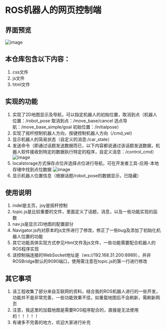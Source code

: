 # ROS机器人的网页控制端

## 界面预览
![image](https://user-images.githubusercontent.com/43928335/211497343-c457b0b1-f873-40e5-8119-19164695ca02.png)


## 本仓库包含以下内容：

1. css文件
2. js文件
3. html文件


## 实现的功能
1. 实现了2D地图显示及导航，可以指定机器人的初始位置，取消到点（机器人位置：/robot_pose 取消到点：/move_base/cancel 选点导航：/move_base_simple/goal 初始位置：/initialpose）
2. 实现了摇杆控制机器人方向，按键控制机器人方向（/cmd_vel）
3. 显示机器人的简易状态（自定义的消息:/car_state）
4. 发送命令（即通过话题发送数据而已，以下内容都说通过该话题发送数据，机器人软件接收到特定的数据执行特定的程序，自定义消息：/control_cmd）
![image](https://user-images.githubusercontent.com/43928335/211487813-1b89adb9-8acd-4810-adc1-ad240c14aee7.png)
5. localstorage方式保存点位并选择点位进行导航，可在开发者工具-应用-本地存储中找到点位数据
![image](https://user-images.githubusercontent.com/43928335/211494435-3672a149-9488-42c2-b487-622598fe9942.png)
6. 显示机器人位置信息（根据话题/robot_pose的数据显示，已隐藏）

## 使用说明

1. indel是主页，joy是摇杆控制
2. topic.js是比较重要的文件，里面定义了话题，消息，以及一些功能实现的函数
3. nav.js是显示2D地图的配置部分
4. Navigator.js内对原本的js文件进行了修改，修正了一些bug及添加了初始化机器人位置的功能
5. 其它功能具体实现方式参见Html文件及js文件，一些功能需要配合机器人的ROS程序实现
6. 该控制端连接的WebSocket地址是（ws://192.168.31.200:8989），并非ROSBridge默认的9090端口，使用需注意在topic.js的第一行进行修改

## 其它事项
1. 该工程收集了部分来自互联网的资料，结合我的ROS机器人进行的一些开发，功能并不是非常完善，一些功能效果不佳，如重载地图后不会刷新，需刷新网页
2. 注意，我这里的加载地图是需要ROS程序配合的，直接是无法使用的！！！！！
3. 有诸多不完善的地方，欢迎大家进行补充

